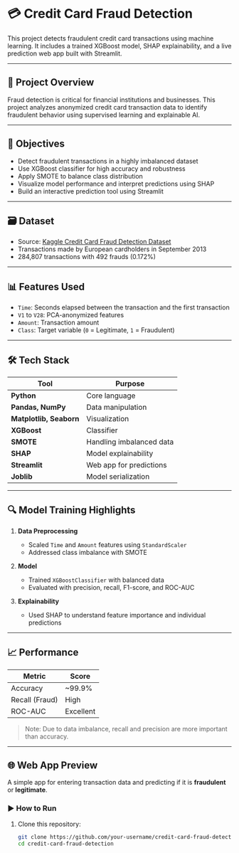 # 💳 Credit Card Fraud Detection

This project detects fraudulent credit card transactions using machine learning. It includes a trained XGBoost model, SHAP explainability, and a live prediction web app built with Streamlit.

---

## 🚀 Project Overview

Fraud detection is critical for financial institutions and businesses. This project analyzes anonymized credit card transaction data to identify fraudulent behavior using supervised learning and explainable AI.

---

## 🧠 Objectives

- Detect fraudulent transactions in a highly imbalanced dataset
- Use XGBoost classifier for high accuracy and robustness
- Apply SMOTE to balance class distribution
- Visualize model performance and interpret predictions using SHAP
- Build an interactive prediction tool using Streamlit

---

## 🗃️ Dataset

- Source: [Kaggle Credit Card Fraud Detection Dataset](https://www.kaggle.com/datasets/mlg-ulb/creditcardfraud)
- Transactions made by European cardholders in September 2013
- 284,807 transactions with 492 frauds (0.172%)

---

## 📊 Features Used

- `Time`: Seconds elapsed between the transaction and the first transaction
- `V1` to `V28`: PCA-anonymized features
- `Amount`: Transaction amount
- `Class`: Target variable (`0` = Legitimate, `1` = Fraudulent)

---

## 🛠️ Tech Stack

| Tool | Purpose |
|------|---------|
| **Python** | Core language |
| **Pandas, NumPy** | Data manipulation |
| **Matplotlib, Seaborn** | Visualization |
| **XGBoost** | Classifier |
| **SMOTE** | Handling imbalanced data |
| **SHAP** | Model explainability |
| **Streamlit** | Web app for predictions |
| **Joblib** | Model serialization |

---

## 🔍 Model Training Highlights

1. **Data Preprocessing**
   - Scaled `Time` and `Amount` features using `StandardScaler`
   - Addressed class imbalance with SMOTE

2. **Model**
   - Trained `XGBoostClassifier` with balanced data
   - Evaluated with precision, recall, F1-score, and ROC-AUC

3. **Explainability**
   - Used SHAP to understand feature importance and individual predictions

---

## 📈 Performance

| Metric | Score |
|--------|-------|
| Accuracy | ~99.9% |
| Recall (Fraud) | High |
| ROC-AUC | Excellent |

> Note: Due to data imbalance, recall and precision are more important than accuracy.

---

## 🌐 Web App Preview

A simple app for entering transaction data and predicting if it is **fraudulent** or **legitimate**.

### ▶️ How to Run

1. Clone this repository:
   ```bash
   git clone https://github.com/your-username/credit-card-fraud-detection.git
   cd credit-card-fraud-detection

